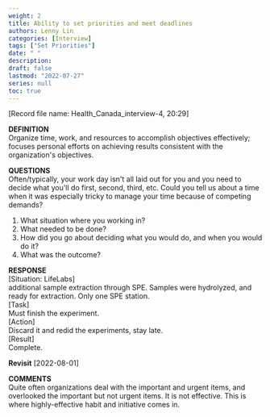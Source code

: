 ```yaml
---
weight: 2
title: Ability to set priorities and meet deadlines
authors: Lenny Lin
categories: [Interview]
tags: ["Set Priorities"]
date: " "
description: 
draft: false
lastmod: "2022-07-27"
series: null
toc: true
---
```



[Record file name: Health_Canada_interview-4, 20:29]

**DEFINITION**  
Organize time, work, and resources to accomplish objectives effectively; focuses personal efforts on achieving results consistent with the organization's objectives.  

**QUESTIONS**  
Often/typically, your work day isn't all laid out for you and you need to decide what you'll do first, second, third, etc.  Could you tell us about a time when it was especially tricky to manage your time because of competing demands?

1) What situation where you working in?  
2) What needed to be done?  
3) How did you go about deciding what you would do, and when you would do it?  
4) What was the outcome?  

**RESPONSE**  
[Situation: LifeLabs]   
additional sample extraction through SPE.  Samples were hydrolyzed, and ready for extraction.  Only one SPE station.  
[Task]   
Must finish the experiment.  
[Action]   
Discard it and redid the experiments, stay late.   
[Result]   
Complete.  


**Revisit**
[2022-08-01] 


**COMMENTS**  
Quite often organizations deal with the important and urgent items, and overlooked the important but not urgent items.
It is not effective.  This is where highly-effective habit and initiative comes in. 